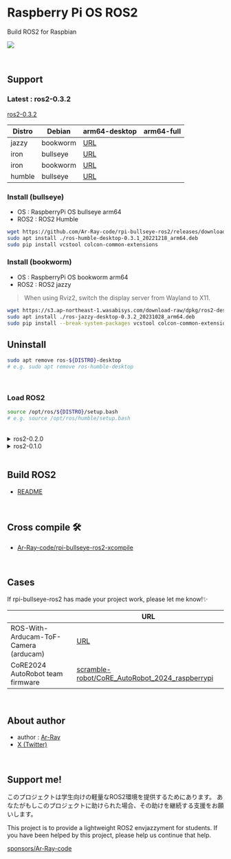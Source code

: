 # Raspberry Pi OS ROS2

Build ROS2 for Raspbian

![](./images_for_readme//rviz_rpi.jpg)

<br>

## Support

### Latest : ros2-0.3.2

[ros2-0.3.2](https://github.com/Ar-Ray-code/rpi-bullseye-ros2/releases/tag/ros2-0.3.2)

| Distro | Debian | arm64-desktop | arm64-full |
| --- | --- | --- | --- |
| jazzy | bookworm | [URL](https://s3.ap-northeast-1.wasabisys.com/download-raw/dpkg/ros2-desktop/debian/bookworm/ros-jazzy-desktop-0.3.2_20240525_arm64.deb) |
| iron | bullseye | [URL](https://s3.ap-northeast-1.wasabisys.com/download-raw/dpkg/ros2-desktop/debian/bullseye/ros-iron-desktop-0.3.2_20230611_arm64.deb)
| iron | bookworm | [URL](https://s3.ap-northeast-1.wasabisys.com/download-raw/dpkg/ros2-desktop/debian/bookworm/ros-iron-desktop-0.3.2_20231028_arm64.deb)
| humble | bullseye | [URL](https://s3.ap-northeast-1.wasabisys.com/download-raw/dpkg/ros2-desktop/debian/bullseye/ros-humble-desktop-0.3.1_arm64.deb)

### Install (bullseye)

- OS   : RaspberryPi OS bullseye arm64
- ROS2 : ROS2 Humble

```bash
wget https://github.com/Ar-Ray-code/rpi-bullseye-ros2/releases/download/ros2-0.3.1/ros-humble-desktop-0.3.1_20221218_arm64.deb
sudo apt install ./ros-humble-desktop-0.3.1_20221218_arm64.deb
sudo pip install vcstool colcon-common-extensions
```

### Install (bookworm)

- OS   : RaspberryPi OS bookworm arm64
- ROS2 : ROS2 jazzy

> When using Rviz2, switch the display server from Wayland to X11.



```bash
wget https://s3.ap-northeast-1.wasabisys.com/download-raw/dpkg/ros2-desktop/debian/bookworm/ros-jazzy-desktop-0.3.2_20231028_arm64.deb
sudo apt install ./ros-jazzy-desktop-0.3.2_20231028_arm64.deb
sudo pip install --break-system-packages vcstool colcon-common-extensions
```

## Uninstall

```bash
sudo apt remove ros-${DISTRO}-desktop
# e.g. sudo apt remove ros-humble-desktop
```

<br>

### Load ROS2

```bash
source /opt/ros/${DISTRO}/setup.bash
# e.g. source /opt/ros/humble/setup.bash
```

<br>

<details><summary>ros2-0.2.0</summary>

[ros2-0.2.0](https://github.com/Ar-Ray-code/rpi-bullseye-ros2/releases/tag/ros2-0.2.0)

| Distro | aarch64 |
| --- | --- |
| humble | ✔ |
| galactic | |

### Install

- OS   : RaspberryPi OS bullseye aarch64
- ROS2 : ROS2 Humble

```bash
# (humble, aarch64)
curl -O https://raw.githubusercontent.com/Ar-Ray-code/rpi-bullseye-ros2/main/install.bash
# bash install.bash <distro> <arch> <version> <install-dir>
bash install.bash humble aarch64 0.2.0 /opt/ros
```

<br>

</details>

<details><summary>ros2-0.1.0</summary>

<br>

[ros2-0.1.0](https://github.com/Ar-Ray-code/rpi-bullseye-ros2/releases/tag/ros2-0.1.0)


### ❌ Excluded packages ❌

- RViz
- rosbag
- rqt

<br>

| Distro | aarch64 | arm7l |
| --- | --- | --- |
| humble | ✔ | ✔ |
| galactic | | ✔ |

### Install

- OS   : RaspberryPi OS bullseye aarch64
- ROS2 : ROS2 Humble

```bash
# (humble, aarch64)
wget https://raw.githubusercontent.com/Ar-Ray-code/rpi-bullseye-ros2/main/install.bash
bash install.bash humble aarch64 0.1.0 /opt/ros

# galactic, arm7l
# bash install.bash galactic arm7l 0.1.0 /opt/ros
```

### Load ROS2

```bash
source /opt/ros/humble/setup.bash
```

<br>

</details>

<br>


## Build ROS2

- [README](./build/README.md)

<br>

## Cross compile 🛠️

- [Ar-Ray-code/rpi-bullseye-ros2-xcompile](https://github.com/Ar-Ray-code/rpi-bullseye-ros2-xcompile)

<br>

## Cases

If rpi-bullseye-ros2 has made your project work, please let me know!✨

| | URL |
| --- | --- |
| ROS-With-Arducam-ToF-Camera (arducam) | [URL](https://docs.arducam.com/Raspberry-Pi-Camera/Tof-camera/ROS-With-Arducam-ToF-Camera)
| CoRE2024 AutoRobot team firmware | [scramble-robot/CoRE_AutoRobot_2024_raspberrypi](https://github.com/scramble-robot/CoRE_AutoRobot_2024_raspberrypi) |

<br>

## About author

- author : [Ar-Ray](https://github.com/Ar-Ray-code)
- [X (Twitter)](https://twitter.com/Ray255Ar)

<br>

## Support me!

このプロジェクトは学生向けの軽量なROS2環境を提供するためにあります。
あなたがもしこのプロジェクトに助けられた場合、その助けを継続する支援をお願いします。

This project is to provide a lightweight ROS2 envjazzyment for students.
If you have been helped by this project, please help us continue that help.

[sponsors/Ar-Ray-code](https://github.com/sponsors/Ar-Ray-code?preview=true)
